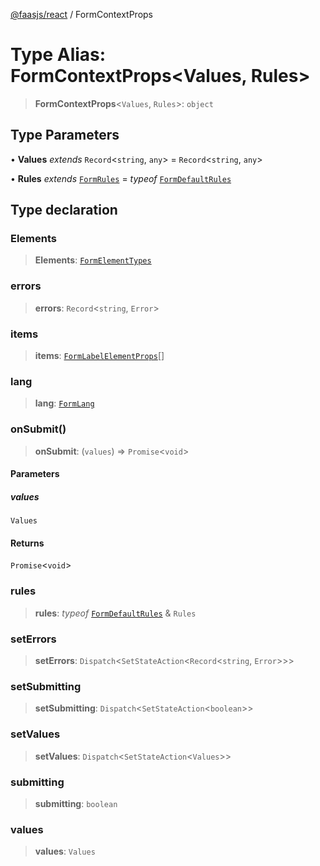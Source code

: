 [@faasjs/react](../README.md) / FormContextProps

# Type Alias: FormContextProps\<Values, Rules\>

> **FormContextProps**\<`Values`, `Rules`\>: `object`

## Type Parameters

• **Values** *extends* `Record`\<`string`, `any`\> = `Record`\<`string`, `any`\>

• **Rules** *extends* [`FormRules`](FormRules.md) = *typeof* [`FormDefaultRules`](../variables/FormDefaultRules.md)

## Type declaration

### Elements

> **Elements**: [`FormElementTypes`](FormElementTypes.md)

### errors

> **errors**: `Record`\<`string`, `Error`\>

### items

> **items**: [`FormLabelElementProps`](FormLabelElementProps.md)[]

### lang

> **lang**: [`FormLang`](FormLang.md)

### onSubmit()

> **onSubmit**: (`values`) => `Promise`\<`void`\>

#### Parameters

##### values

`Values`

#### Returns

`Promise`\<`void`\>

### rules

> **rules**: *typeof* [`FormDefaultRules`](../variables/FormDefaultRules.md) & `Rules`

### setErrors

> **setErrors**: `Dispatch`\<`SetStateAction`\<`Record`\<`string`, `Error`\>\>\>

### setSubmitting

> **setSubmitting**: `Dispatch`\<`SetStateAction`\<`boolean`\>\>

### setValues

> **setValues**: `Dispatch`\<`SetStateAction`\<`Values`\>\>

### submitting

> **submitting**: `boolean`

### values

> **values**: `Values`
